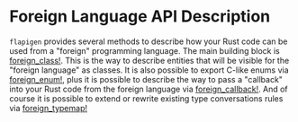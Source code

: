 # Foreign Language API Description

`flapigen` provides several methods to describe how your Rust code can be used
from a "foreign" programming language. The main building block is [foreign_class!](./foreign-class.md).
This is the way to describe entities that will be visible for the "foreign language" as classes.
It is also possible to export C-like enums via [foreign_enum!](./foreign-enum.md), plus it is possible to describe the
way to pass a "callback" into your Rust code from the foreign language via [foreign_callback!](./foreign-callback.md).
And of course it is possible to extend or rewrite existing type conversations rules via [foreign_typemap!](./foreign-typemap.md)
